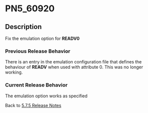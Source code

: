 # PN5_60920

<PageHeader />

## Description

Fix the emulation option for **READV0**

### Previous Release Behavior

There is an entry in the emulation configuration file that defines the behaviour of **READV** when used with attribute 0. This was no longer working.

### Current Release Behavior

The emulation option works as specified

Back to [5.7.5 Release Notes](./../README.md)
